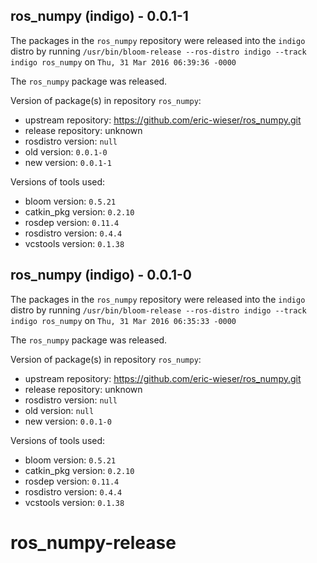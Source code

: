 ## ros_numpy (indigo) - 0.0.1-1

The packages in the `ros_numpy` repository were released into the `indigo` distro by running `/usr/bin/bloom-release --ros-distro indigo --track indigo ros_numpy` on `Thu, 31 Mar 2016 06:39:36 -0000`

The `ros_numpy` package was released.

Version of package(s) in repository `ros_numpy`:

- upstream repository: https://github.com/eric-wieser/ros_numpy.git
- release repository: unknown
- rosdistro version: `null`
- old version: `0.0.1-0`
- new version: `0.0.1-1`

Versions of tools used:

- bloom version: `0.5.21`
- catkin_pkg version: `0.2.10`
- rosdep version: `0.11.4`
- rosdistro version: `0.4.4`
- vcstools version: `0.1.38`


## ros_numpy (indigo) - 0.0.1-0

The packages in the `ros_numpy` repository were released into the `indigo` distro by running `/usr/bin/bloom-release --ros-distro indigo --track indigo ros_numpy` on `Thu, 31 Mar 2016 06:35:33 -0000`

The `ros_numpy` package was released.

Version of package(s) in repository `ros_numpy`:

- upstream repository: https://github.com/eric-wieser/ros_numpy.git
- release repository: unknown
- rosdistro version: `null`
- old version: `null`
- new version: `0.0.1-0`

Versions of tools used:

- bloom version: `0.5.21`
- catkin_pkg version: `0.2.10`
- rosdep version: `0.11.4`
- rosdistro version: `0.4.4`
- vcstools version: `0.1.38`


# ros_numpy-release